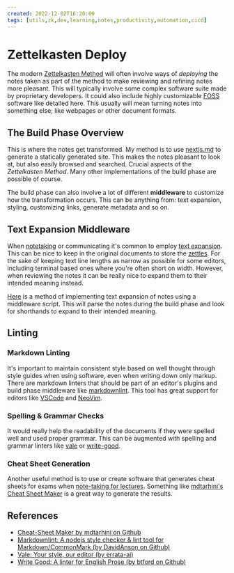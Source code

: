```yaml
---
created: 2022-12-02T16:20:00
tags: [utils,zk,dev,learning,notes,productivity,automation,cicd] 
---
```

# Zettelkasten Deploy

The modern [Zettelkasten Method](zk.md) will often involve ways of *deploying* the notes taken as
part of the method to make reviewing and refining notes more pleasant.
This will typically involve some complex software suite made by proprietary developers.
It could also include highly customizable [FOSS](FOSS.md) software like detailed here.
This usually will mean turning notes into something else;
like webpages or other document formats.

## The Build Phase Overview

This is where the notes get transformed.
My method is to use [nextjs.md](nextjs.md) to generate a statically generated site.
This makes the notes pleasant to look at, but also easily browsed and searched.
Crucial aspects of the *Zettelkasten Method*.
Many other implementations of the build phase are possible of course.

The build phase can also involve a lot of different **middleware** to
customize how the transformation occurs.
This can be anything from:
text expansion, styling, customizing links, generate metadata and so on.

## Text Expansion Middleware

When [notetaking](notetaking.md) or
communicating it's common to employ [text expansion](text-expansion.md).
This can be nice to keep in the original documents to store the [zettles](zk.md).
For the sake of keeping text line lengths as narrow as possible for some editors,
including terminal based ones where you're often short on width.
However,
when reviewing the notes it can be really nice to expand them to
their intended meaning instead.

[Here](zk-text-expansion.md) is a method of implementing text expansion of notes using
a middleware script.
This will parse the notes during the build phase and look for shorthands to
expand to their intended meaning.

## Linting

### Markdown Linting

It's important to maintain consistent style based on
well thought through style guides when using software,
even when writing down only markup.
There are markdown linters that should be part of an editor's plugins and
build phase middleware like [markdownlint][markdownlint-gh].
This tool has great support for editors like [VSCode](vscode.md) and [NeoVim](neovim.md).

### Spelling & Grammar Checks

It would really help the readability of the documents if they were spelled well and
used proper grammar.
This can be augmented with spelling and grammar linters like [vale][vale-gh]
or [write-good][write-good-gh].

### Cheat Sheet Generation

Another useful method is to use or create software that generates
cheat sheets for exams when
[note-taking for lectures](notes-lectures.md#re-organize-your-notes-in-the-style-tested-in).
Something like [mdtarhini's Cheat Sheet Maker][cheat-sheet-maker-gh] is
a great way to generate the results.

## References

* [Cheat-Sheet Maker by mdtarhini on Github][cheat-sheet-maker-gh]
* [Markdownlint: A nodejs style checker & lint tool for Markdown/CommonMark (by DavidAnson on Github)][markdownlint-gh]
* [Vale: Your style, our editor (by errata-ai)][vale-gh]
* [Write Good: A linter for English Prose (by btford on Github)][write-good-gh]

<!-- Hidden Reference Links Below Here -->
[cheat-sheet-maker-gh]: https://github.com/mdtarhini/cheat-sheet-maker "Cheat-Sheet Maker by mdtarhini on Github"
[markdownlint-gh]: https://github.com/DavidAnson/markdownlint "Markdownlint: A nodejs style checker & lint tool for Markdown/CommonMark (by DavidAnson on Github)"
[vale-gh]: https://github.com/errata-ai/vale "Vale: Your style, our editor (by errata-ai)"
[write-good-gh]: https://github.com/btford/write-good "Write Good: A linter for English Prose (by btford on Github)"
